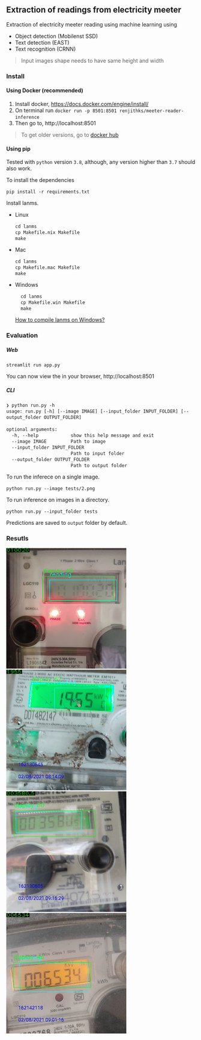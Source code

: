 ## Extraction of readings from electricity meeter
Extraction of electricity meeter reading using machine learning using
- Object detection (Mobilenst SSD)
- Text detection (EAST)
- Text recognition (CRNN)

>Input images shape needs to have same height and width

### Install

#### Using Docker (recommended)
1.  Install docker, https://docs.docker.com/engine/install/  
2. On terminal run `docker run -p 8501:8501 renjithks/meeter-reader-inference`
3. Then go to, http://localhost:8501

>To get older versions, go to [docker hub](https://hub.docker.com/repository/docker/renjithks/meeter-reader-inference "") 

#### Using pip

Tested with `python` version `3.8`, although, any version higher than `3.7` should also work.

To install the dependencies
```console
pip install -r requirements.txt
```

Install lanms.
- Linux
  ```console
  cd lanms
  cp Makefile.nix Makefile
  make
  ```
- Mac
  ```console
  cd lanms
  cp Makefile.mac Makefile
  make
  ```
- Windows
  ```console
    cd lanms
    cp Makefile.win Makefile
    make
  ```
  [How to compile lanms on Windows?](https://github.com/argman/EAST/issues/120)
### Evaluation

##### Web
  ```
  streamlit run app.py
  ```
You can now view the in your browser, http://localhost:8501
##### CLI
```console
❯ python run.py -h
usage: run.py [-h] [--image IMAGE] [--input_folder INPUT_FOLDER] [--output_folder OUTPUT_FOLDER]

optional arguments:
  -h, --help            show this help message and exit
  --image IMAGE         Path to image
  --input_folder INPUT_FOLDER
                        Path to input folder
  --output_folder OUTPUT_FOLDER
                        Path to output folder
```

To run the inferece on a single image.
```console
python run.py --image tests/2.png
```
To run inference on images in a directory.
```console
python run.py --input_folder tests
```
Predictions are saved to `output` folder by default.

### Resutls
![tests/2.png](output/2.png "") ![tests/3.png](output/3.png "")
![tests/4.png](output/4.png "") ![tests/6.jpeg](output/6.jpeg "")
